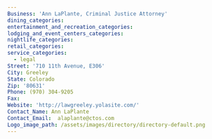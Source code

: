 ```yaml
---
Business: 'Ann LaPlante, Criminal Justice Attorney'
dining_categories:
entertainment_and_recreation_categories:
lodging_and_event_centers_categories:
nightlife_categories:
retail_categories:
service_categories:
  - legal
Street: '710 11th Avenue, E306'
City: Greeley
State: Colorado
Zip: '80631'
Phone: (970) 304-9205
Fax:
Website: 'http://lawgreeley.yolasite.com/'
Contact_Name: Ann LaPlante
Contact_Email:  alaplante@ctos.com
Logo_image_path: /assets/images/directory/directory-default.png
---
```



